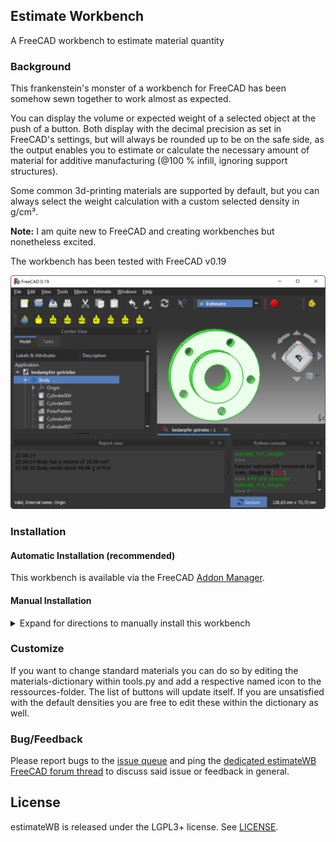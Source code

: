 ## Estimate Workbench 

A FreeCAD workbench to estimate material quantity

### Background
This frankenstein's monster of a workbench for FreeCAD has been somehow sewn together to work almost as expected.

You can display the volume or expected weight of a selected object at the push of a button. Both display with the decimal precision as set in FreeCAD's settings, but will always be rounded up to be on the safe side, as the output enables you to estimate or calculate the necessary amount of material for additive manufacturing (@100 % infill, ignoring support structures).

Some common 3d-printing materials are supported by default, but you can always select the weight calculation with a custom selected density in g/cm³.

**Note:** I am quite new to FreeCAD and creating workbenches but nonetheless excited.

The workbench has been tested with FreeCAD v0.19

![screenshot](freecad/estimateWB/resources/screenshot.png)

### Installation 

#### Automatic Installation (recommended)

This workbench is available via the FreeCAD [Addon Manager](https://wiki.freecad.org/Std_AddonMgr).

#### Manual Installation

<details>
<summary>Expand for directions to manually install this workbench</summary>

This workbench can be installed manually by adding the whole folder into the personal FreeCAD folder

- for Linux `/home/user/.local/share/FreeCAD/Mod/`
- for Windows `%APPDATA%\FreeCAD\Mod\` or `C:\Users\username\Appdata\Roaming\FreeCAD\Mod\`
- for Windows as portable app `wherever_stored\FreeCADPortable\Data\FreeCADAppData\Mod`
- for macOS `~/Library/Preferences/FreeCAD/Mod/`

Occasionally rename from estimateWB-master to estimateWB if downloaded as zip from github

</details>

### Customize

If you want to change standard materials you can do so by editing the materials-dictionary within tools.py and add a respective named icon to the ressources-folder. The list of buttons will update itself. If you are unsatisfied with the default densities you are free to edit these within the dictionary as well. 


### Bug/Feedback

Please report bugs to the [issue queue](https://github.com/erroronline1/estimateWB/issues) and ping the [dedicated estimateWB FreeCAD forum thread]() to discuss said issue or feedback in general.   

## License

estimateWB is released under the LGPL3+ license. See [LICENSE](LICENSE).
